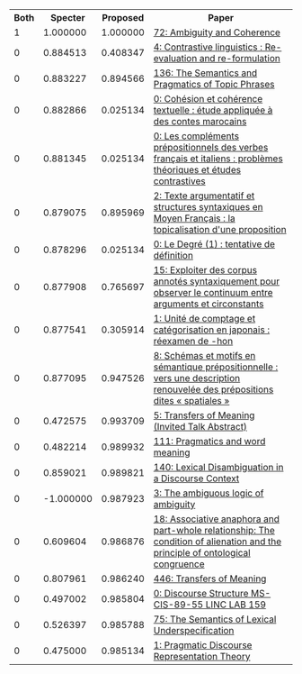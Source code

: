 <html><table><tr>
<th>Both</th>
<th>Specter</th>
<th>Proposed</th>
<th>Paper</th>
</tr>
<tr>
<td>1</td>
<td>1.000000</td>
<td>1.000000</td>
<td><a href="https://www.semanticscholar.org/paper/5fb68e1b5d0665d6c0c0a5d5ae54ff2f6c04f8f5">72: Ambiguity and Coherence</a></td>
</tr>
<tr>
<td>0</td>
<td>0.884513</td>
<td>0.408347</td>
<td><a href="https://www.semanticscholar.org/paper/dcd24998aa7ab83e97cb5235b823b6a6537b4ccd">4: Contrastive linguistics : Re-evaluation and re-formulation</a></td>
</tr>
<tr>
<td>0</td>
<td>0.883227</td>
<td>0.894566</td>
<td><a href="https://www.semanticscholar.org/paper/83d59e9f26facfcded18bc9817b9ca9aee2a85ee">136: The Semantics and Pragmatics of Topic Phrases</a></td>
</tr>
<tr>
<td>0</td>
<td>0.882866</td>
<td>0.025134</td>
<td><a href="https://www.semanticscholar.org/paper/75fff55d43e0f391096932cc4ea86016173bd4bb">0: Cohésion et cohérence textuelle : étude appliquée à des contes marocains</a></td>
</tr>
<tr>
<td>0</td>
<td>0.881345</td>
<td>0.025134</td>
<td><a href="https://www.semanticscholar.org/paper/2eac60eb284752ae5959e943d51f6f46a047f988">0: Les compléments prépositionnels des verbes français et italiens : problèmes théoriques et études contrastives</a></td>
</tr>
<tr>
<td>0</td>
<td>0.879075</td>
<td>0.895969</td>
<td><a href="https://www.semanticscholar.org/paper/a96b6e01c5441bf3016b88a083cdeb4002b7a34e">2: Texte argumentatif et structures syntaxiques en Moyen Français : la topicalisation d'une proposition</a></td>
</tr>
<tr>
<td>0</td>
<td>0.878296</td>
<td>0.025134</td>
<td><a href="https://www.semanticscholar.org/paper/fc9178ac46b159bbab2aef759949945d76c56e62">0: Le Degré (1) : tentative de définition</a></td>
</tr>
<tr>
<td>0</td>
<td>0.877908</td>
<td>0.765697</td>
<td><a href="https://www.semanticscholar.org/paper/220f95c0c35c35094288a9ced22b005ed2389c56">15: Exploiter des corpus annotés syntaxiquement pour observer le continuum entre arguments et circonstants</a></td>
</tr>
<tr>
<td>0</td>
<td>0.877541</td>
<td>0.305914</td>
<td><a href="https://www.semanticscholar.org/paper/1d20fbe2209992cc5767e9fa409ead090b81067f">1: Unité de comptage et catégorisation en japonais : réexamen de -hon</a></td>
</tr>
<tr>
<td>0</td>
<td>0.877095</td>
<td>0.947526</td>
<td><a href="https://www.semanticscholar.org/paper/ab4f4d4b226e0b7abc9b9776d706fbe0490d5d86">8: Schémas et motifs en sémantique prépositionnelle : vers une description renouvelée des prépositions dites « spatiales »</a></td>
</tr>
<tr>
<td>0</td>
<td>0.472575</td>
<td>0.993709</td>
<td><a href="https://www.semanticscholar.org/paper/43e449b2067e376da51e6be249018d99bf7ee679">5: Transfers of Meaning (Invited Talk Abstract)</a></td>
</tr>
<tr>
<td>0</td>
<td>0.482214</td>
<td>0.989932</td>
<td><a href="https://www.semanticscholar.org/paper/2112ba31752ab484faee7cf5978b379560318d75">111: Pragmatics and word meaning</a></td>
</tr>
<tr>
<td>0</td>
<td>0.859021</td>
<td>0.989821</td>
<td><a href="https://www.semanticscholar.org/paper/2ef926712bf78e697aca113f3ada942d596a6348">140: Lexical Disambiguation in a Discourse Context</a></td>
</tr>
<tr>
<td>0</td>
<td>-1.000000</td>
<td>0.987923</td>
<td><a href="https://www.semanticscholar.org/paper/b0d32c69ad07bb91b4ea08495b9a108f12169512">3: The ambiguous logic of ambiguity</a></td>
</tr>
<tr>
<td>0</td>
<td>0.609604</td>
<td>0.986876</td>
<td><a href="https://www.semanticscholar.org/paper/dd741df0ba637fff389734792ad2b97b303ccb25">18: Associative anaphora and part-whole relationship: The condition of alienation and the principle of ontological congruence</a></td>
</tr>
<tr>
<td>0</td>
<td>0.807961</td>
<td>0.986240</td>
<td><a href="https://www.semanticscholar.org/paper/1304440803fbe58f5ecc37bbbbf36dcf90527e98">446: Transfers of Meaning</a></td>
</tr>
<tr>
<td>0</td>
<td>0.497002</td>
<td>0.985804</td>
<td><a href="https://www.semanticscholar.org/paper/efb8b99918b9aaae7642ef4199066910d1308562">0: Discourse Structure MS-CIS-89-55 LINC LAB 159</a></td>
</tr>
<tr>
<td>0</td>
<td>0.526397</td>
<td>0.985788</td>
<td><a href="https://www.semanticscholar.org/paper/fdf4c6f657a51b8e2ab7090ef0a4a9f02535df56">75: The Semantics of Lexical Underspecification</a></td>
</tr>
<tr>
<td>0</td>
<td>0.475000</td>
<td>0.985134</td>
<td><a href="https://www.semanticscholar.org/paper/c32ff56c0df526bde63df939279f26513c7a1be9">1: Pragmatic Discourse Representation Theory</a></td>
</tr>
</table></html>

